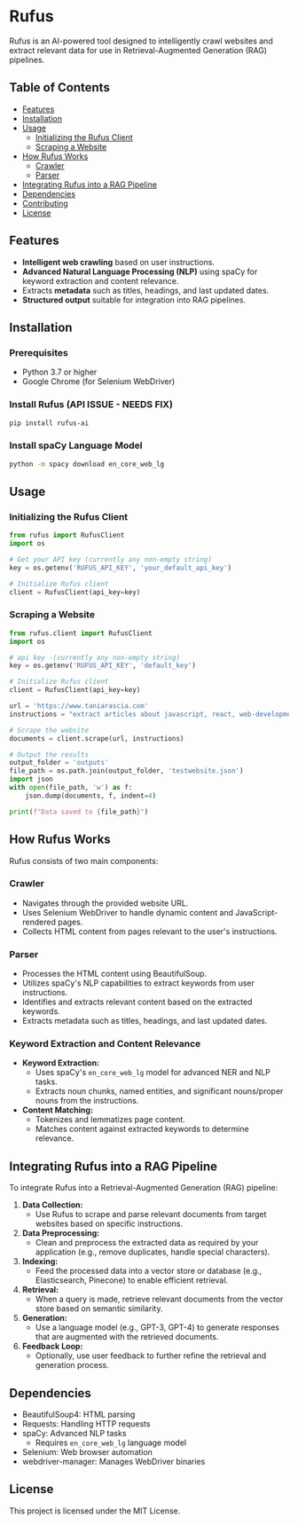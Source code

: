 # Rufus

Rufus is an AI-powered tool designed to intelligently crawl websites and extract relevant data for use in Retrieval-Augmented Generation (RAG) pipelines.

## Table of Contents
- [Features](#features)
- [Installation](#installation)
- [Usage](#usage)
  - [Initializing the Rufus Client](#initializing-the-rufus-client)
  - [Scraping a Website](#scraping-a-website)
- [How Rufus Works](#how-rufus-works)
  - [Crawler](#crawler)
  - [Parser](#parser)
- [Integrating Rufus into a RAG Pipeline](#integrating-rufus-into-a-rag-pipeline)
- [Dependencies](#dependencies)
- [Contributing](#contributing)
- [License](#license)

## Features
- **Intelligent web crawling** based on user instructions.
- **Advanced Natural Language Processing (NLP)** using spaCy for keyword extraction and content relevance.
- Extracts **metadata** such as titles, headings, and last updated dates.
- **Structured output** suitable for integration into RAG pipelines.

## Installation
### Prerequisites
- Python 3.7 or higher
- Google Chrome (for Selenium WebDriver)

### Install Rufus (API ISSUE - NEEDS FIX)
```bash
pip install rufus-ai
```

### Install spaCy Language Model
```bash
python -m spacy download en_core_web_lg
```

## Usage
### Initializing the Rufus Client
```python
from rufus import RufusClient
import os

# Get your API key (currently any non-empty string)
key = os.getenv('RUFUS_API_KEY', 'your_default_api_key')

# Initialize Rufus client
client = RufusClient(api_key=key)
```

### Scraping a Website
```python
from rufus.client import RufusClient
import os

# api key -(currently any non-empty string)
key = os.getenv('RUFUS_API_KEY', 'default_key')

# Initialize Rufus client
client = RufusClient(api_key=key)

url = 'https://www.taniarascia.com'
instructions = "extract articles about javascript, react, web-development"

# Scrape the website
documents = client.scrape(url, instructions)

# Output the results
output_folder = 'outputs'
file_path = os.path.join(output_folder, 'testwebsite.json')
import json
with open(file_path, 'w') as f:
    json.dump(documents, f, indent=4)

print(f"Data saved to {file_path}")
```

## How Rufus Works
Rufus consists of two main components:

### Crawler
- Navigates through the provided website URL.
- Uses Selenium WebDriver to handle dynamic content and JavaScript-rendered pages.
- Collects HTML content from pages relevant to the user's instructions.

### Parser
- Processes the HTML content using BeautifulSoup.
- Utilizes spaCy's NLP capabilities to extract keywords from user instructions.
- Identifies and extracts relevant content based on the extracted keywords.
- Extracts metadata such as titles, headings, and last updated dates.

### Keyword Extraction and Content Relevance
- **Keyword Extraction:**
  - Uses spaCy's `en_core_web_lg` model for advanced NER and NLP tasks.
  - Extracts noun chunks, named entities, and significant nouns/proper nouns from the instructions.
- **Content Matching:**
  - Tokenizes and lemmatizes page content.
  - Matches content against extracted keywords to determine relevance.

## Integrating Rufus into a RAG Pipeline
To integrate Rufus into a Retrieval-Augmented Generation (RAG) pipeline:

1. **Data Collection:**
   - Use Rufus to scrape and parse relevant documents from target websites based on specific instructions.
2. **Data Preprocessing:**
   - Clean and preprocess the extracted data as required by your application (e.g., remove duplicates, handle special characters).
3. **Indexing:**
   - Feed the processed data into a vector store or database (e.g., Elasticsearch, Pinecone) to enable efficient retrieval.
4. **Retrieval:**
   - When a query is made, retrieve relevant documents from the vector store based on semantic similarity.
5. **Generation:**
   - Use a language model (e.g., GPT-3, GPT-4) to generate responses that are augmented with the retrieved documents.
6. **Feedback Loop:**
   - Optionally, use user feedback to further refine the retrieval and generation process.

## Dependencies
- BeautifulSoup4: HTML parsing
- Requests: Handling HTTP requests
- spaCy: Advanced NLP tasks
  - Requires `en_core_web_lg` language model
- Selenium: Web browser automation
- webdriver-manager: Manages WebDriver binaries

## License
This project is licensed under the MIT License.
